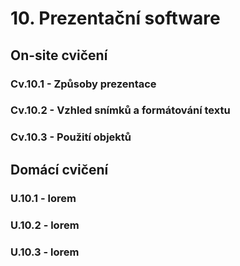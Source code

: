 # 10. Prezentační software

## On-site cvičení

### Cv.10.1 - Způsoby prezentace

### Cv.10.2 - Vzhled snímků a formátování textu

### Cv.10.3 - Použití objektů

## Domácí cvičení

### U.10.1 - lorem

### U.10.2 - lorem

### U.10.3 - lorem
